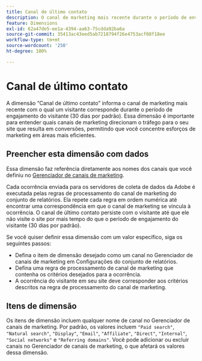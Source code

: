 ```yaml
---
title: Canal de último contato
description: O canal de marketing mais recente durante o período de envolvimento do visitante.
feature: Dimensions
exl-id: 62a47de5-ee1a-4394-aa63-75cdda92ba6a
source-git-commit: 35413ac43eed5ab7218794f26e4753acf08f18ee
workflow-type: tm+mt
source-wordcount: '250'
ht-degree: 100%

---
```


# Canal de último contato

A dimensão “Canal de último contato” informa o canal de marketing mais recente com o qual um visitante corresponde durante o período de engajamento do visitante (30 dias por padrão). Essa dimensão é importante para entender quais canais de marketing direcionam o tráfego para o seu site que resulta em conversões, permitindo que você concentre esforços de marketing em áreas mais eficientes.

## Preencher esta dimensão com dados

Essa dimensão faz referência diretamente aos nomes dos canais que você definiu no [Gerenciador de canais de marketing](/help/admin/admin/marketing-channels-admin.md).

Cada ocorrência enviada para os servidores de coleta de dados da Adobe é executada pelas regras de processamento do canal de marketing do conjunto de relatórios. Ela repete cada regra em ordem numérica até encontrar uma correspondência em que o canal de marketing se vincula à ocorrência. O canal de último contato persiste com o visitante até que ele não visite o site por mais tempo do que o período de engajamento do visitante (30 dias por padrão).

Se você quiser definir essa dimensão com um valor específico, siga os seguintes passos:

* Defina o item de dimensão desejado como um canal no Gerenciador de canais de marketing em Configurações do conjunto de relatórios.
* Defina uma regra de processamento de canal de marketing que contenha os critérios desejados para a ocorrência.
* A ocorrência do visitante em seu site deve corresponder aos critérios descritos na regra de processamento do canal de marketing.

## Itens de dimensão

Os itens de dimensão incluem qualquer nome de canal no Gerenciador de canais de marketing. Por padrão, os valores incluem `"Paid search"`, `"Natural search"`, `"Display"`, `"Email"`, `"Affiliate"`, `"Direct"`, `"Internal"`, `"Social networks"` e `"Referring domains"`. Você pode adicionar ou excluir canais no Gerenciador de canais de marketing, o que afetará os valores dessa dimensão.
